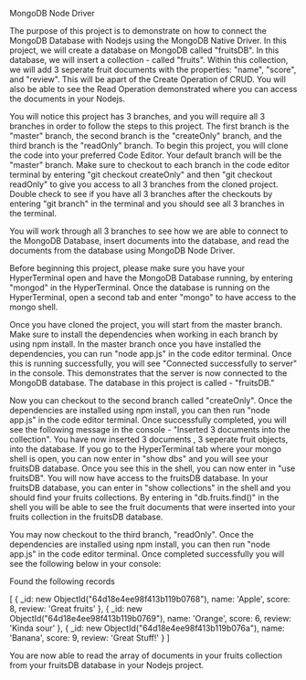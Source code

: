 MongoDB Node Driver

The purpose of this project is to demonstrate on how to connect the MongoDB Database with Nodejs using the MongoDB Native Driver. In this project, we will create a database on MongoDB called "fruitsDB". In this database, we will insert a collection - called "fruits". Within this collection, we will add 3 seperate fruit documents with the properties: "name", "score", and "review". This will be apart of the Create Operation of CRUD. You will also be able to see the Read Operation demonstrated where you can access the documents in your Nodejs.

You will notice this project has 3 branches, and you will require all 3 branches in order to follow the steps to this project. The first branch is the "master" branch, the second branch is the "createOnly" branch, and the third branch is the "readOnly" branch. To begin this project, you will clone the code into your preferred Code Editor. Your default branch will be the "master" branch. Make sure to checkout to each branch in the code editor terminal by entering "git checkout createOnly" and then "git checkout readOnly" to give you access to all 3 branches from the cloned project. Double check to see if you have all 3 branches after the checkouts by entering "git branch" in the terminal and you should see all 3 branches in the terminal.

You will work through all 3 branches to see how we are able to connect to the MongoDB Database, insert documents into the database, and read the documents from the database using MongoDB Node Driver.

Before beginning this project, please make sure you have your HyperTerminal open and have the MongoDB Database running, by entering "mongod" in the HyperTerminal. Once the database is running on the HyperTerminal, open a second tab and enter "mongo" to have access to the mongo shell.

Once you have cloned the project, you will start from the master branch. Make sure to install the dependencies when working in each branch by using npm install. In the master branch once you have installed the dependencies, you can run "node app.js" in the code editor terminal. Once this is running successfully, you will see "Connected successfully to server" in the console. This demonstrates that the server is now connected to the MongoDB database. The database in this project is called - "fruitsDB."

Now you can checkout to the second branch called "createOnly". Once the dependencies are installed using npm install, you can then run "node app.js" in the code editor terminal. Once successfully completed, you will see the following message in the console - "Inserted 3 documents into the collection". You have now inserted 3 documents , 3 seperate fruit objects, into the database. If you go to the HyperTerminal tab where your mongo shell is open, you can now enter in "show dbs" and you will see your fruitsDB database. Once you see this in the shell, you can now enter in "use fruitsDB". You will now have access to the fruitsDB database. In your fruitsDB database, you can enter in "show collections" in the shell and you should find your fruits collections. By entering in "db.fruits.find()" in the shell you will be able to see the fruit documents that were inserted into your fruits collection in the fruitsDB database.

You may now checkout to the third branch, "readOnly". Once the dependencies are installed using npm install, you can then run "node app.js" in the code editor terminal. Once completed successfully you will see the following below in your console: 


Found the following records


[
  {
    _id: new ObjectId("64d18e4ee98f413b119b0768"),
    name: 'Apple',
    score: 8,
    review: 'Great fruits'
  },
  {
    _id: new ObjectId("64d18e4ee98f413b119b0769"),
    name: 'Orange',
    score: 6,
    review: 'Kinda sour'
  },
  {
    _id: new ObjectId("64d18e4ee98f413b119b076a"),
    name: 'Banana',
    score: 9,
    review: 'Great Stuff!'
  }
]



You are now able to read the array of documents in your fruits collection from your fruitsDB database in your Nodejs project.

